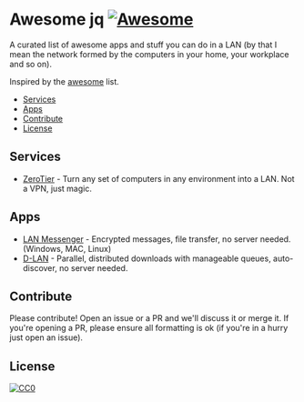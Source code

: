 # Awesome jq [![Awesome](https://cdn.rawgit.com/sindresorhus/awesome/d7305f38d29fed78fa85652e3a63e154dd8e8829/media/badge.svg)](https://github.com/sindresorhus/awesome)

A curated list of awesome apps and stuff you can do in a LAN (by that I mean the network formed by the computers in your home, your workplace and so on).

Inspired by the [awesome](https://github.com/sindresorhus/awesome) list.

* [Services](#services)
* [Apps](#apps)
* [Contribute](#contribute)
* [License](#license)

## Services

* [ZeroTier](https://www.zerotier.com/) - Turn any set of computers in any environment into a LAN. Not a VPN, just magic.

## Apps

* [LAN Messenger](https://lanmessenger.github.io/) - Encrypted messages, file transfer, no server needed. (Windows, MAC, Linux)
* [D-LAN](http://www.d-lan.net/features.html) - Parallel, distributed downloads with manageable queues, auto-discover, no server needed.


## Contribute
Please contribute! Open an issue or a PR and we'll discuss it or merge it. If you're opening a PR, please ensure all formatting is ok (if you're in a hurry just open an issue).

## License
[![CC0](https://licensebuttons.net/p/zero/1.0/88x31.png)](https://creativecommons.org/publicdomain/zero/1.0/)
